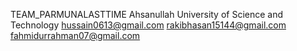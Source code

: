 TEAM_PARMUNALASTTIME
Ahsanullah University of Science and Technology
hussain0613@gmail.com
rakibhasan15144@gmail.com
fahmidurrahman07@gmail.com
